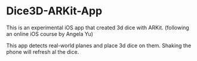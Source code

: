 # Dice3D-ARKit-App
This is an experimental iOS app that created 3d dice with ARKit. (following an online iOS course by Angela Yu)

This app detects real-world planes and place 3d dice on them. Shaking the phone will refresh al the dice.
